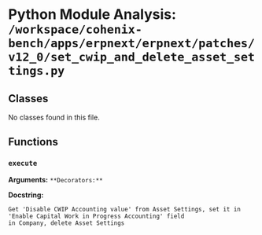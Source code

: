 # Python Module Analysis: `/workspace/cohenix-bench/apps/erpnext/erpnext/patches/v12_0/set_cwip_and_delete_asset_settings.py`

## Classes

No classes found in this file.


## Functions

### `execute`
**Arguments:** ``
**Decorators:** ``

**Docstring:**
```
Get 'Disable CWIP Accounting value' from Asset Settings, set it in 'Enable Capital Work in Progress Accounting' field
in Company, delete Asset Settings
```

